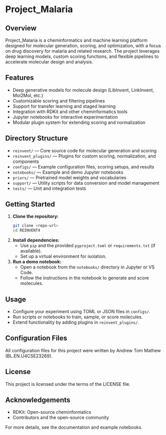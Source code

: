 # Project_Malaria

## Overview
Project_Malaria is a cheminformatics and machine learning platform designed for molecular generation, scoring, and optimization, with a focus on drug discovery for malaria and related research. The project leverages deep learning models, custom scoring functions, and flexible pipelines to accelerate molecular design and analysis.

## Features
- Deep generative models for molecule design (LibInvent, LinkInvent, Mol2Mol, etc.)
- Customizable scoring and filtering pipelines
- Support for transfer learning and staged learning
- Integration with RDKit and other cheminformatics tools
- Jupyter notebooks for interactive experimentation
- Modular plugin system for extending scoring and normalization

## Directory Structure
- `reinvent/` — Core source code for molecular generation and scoring
- `reinvent_plugins/` — Plugins for custom scoring, normalization, and components
- `configs/` — Example configuration files, scoring setups, and results
- `notebooks/` — Example and demo Jupyter notebooks
- `priors/` — Pretrained model weights and vocabularies
- `support/` — Utility scripts for data conversion and model management
- `tests/` — Unit and integration tests

## Getting Started
1. **Clone the repository:**
   ```sh
   git clone <repo-url>
   cd REINVENT4
   ```
2. **Install dependencies:**
   - Use `pip` and the provided `pyproject.toml` or `requirements.txt` (if available).
   - Set up a virtual environment for isolation.
3. **Run a demo notebook:**
   - Open a notebook from the `notebooks/` directory in Jupyter or VS Code.
   - Follow the instructions in the notebook to generate and score molecules.

## Usage
- Configure your experiment using TOML or JSON files in `configs/`.
- Run scripts or notebooks to train, sample, or score molecules.
- Extend functionality by adding plugins in `reinvent_plugins/`.

## Configuration Files
All configuration files for this project were written by Andrew Tom Mathew (BL.EN.U4CSE23269).

## License
This project is licensed under the terms of the LICENSE file.

## Acknowledgements
- RDKit: Open-source cheminformatics
- Contributors and the open-source community

For more details, see the documentation and example notebooks.